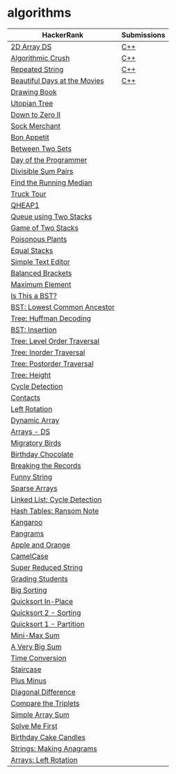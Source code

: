 # algorithms

| HackerRank | Submissions  |
| ---------- | -------------| 
| [2D Array DS](https://www.hackerrank.com/challenges/2d-array?h_r=internal-search)  | [C++](https://github.com/jmmal/programming_practice/blob/master/HackerRank/2DArrayDS.cpp) |
|[Algorithmic Crush](https://www.hackerrank.com/challenges/crush?h_r=internal-search)|[C++](https://github.com/jmmal/programming_practice/blob/master/HackerRank/AlgorithmicCrush.cpp)|
|[Repeated String](https://www.hackerrank.com/challenges/repeated-string)|[C++](https://github.com/jmmal/programming_practice/blob/master/HackerRank/RepeatedString.cpp)|
|[Beautiful Days at the Movies](https://www.hackerrank.com/challenges/beautiful-days-at-the-movies)|[C++](https://github.com/jmmal/programming_practice/blob/master/HackerRank/BeautifulDayAtTheMovies.cpp)|
|[Drawing Book](https://www.hackerrank.com/challenges/drawing-book)||
|[Utopian Tree](https://www.hackerrank.com/challenges/utopian-tree)||
|[Down to Zero II](https://www.hackerrank.com/challenges/down-to-zero-ii)||
|[Sock Merchant](https://www.hackerrank.com/challenges/sock-merchant)||
|[Bon Appetit](https://www.hackerrank.com/challenges/bon-appetit)||
|[Between Two Sets](https://www.hackerrank.com/challenges/between-two-sets)||
|[Day of the Programmer](https://www.hackerrank.com/challenges/day-of-the-programmer)||
|[Divisible Sum Pairs](https://www.hackerrank.com/challenges/divisible-sum-pairs)||
|[Find the Running Median](https://www.hackerrank.com/challenges/find-the-running-median)||
|[Truck Tour](https://www.hackerrank.com/challenges/truck-tour)||
|[QHEAP1](https://www.hackerrank.com/challenges/qheap1)||
|[Queue using Two Stacks](https://www.hackerrank.com/challenges/queue-using-two-stacks)||
|[Game of Two Stacks](https://www.hackerrank.com/challenges/game-of-two-stacks)||
|[Poisonous Plants](https://www.hackerrank.com/challenges/poisonous-plants)||
|[Equal Stacks](https://www.hackerrank.com/challenges/equal-stacks)||
|[Simple Text Editor](https://www.hackerrank.com/challenges/simple-text-editor)||
|[Balanced Brackets](https://www.hackerrank.com/challenges/balanced-brackets)||
|[Maximum Element](https://www.hackerrank.com/challenges/maximum-element)||
|[Is This a BST?](https://www.hackerrank.com/challenges/is-binary-search-tree)||
|[BST: Lowest Common Ancestor](https://www.hackerrank.com/challenges/binary-search-tree-lowest-common-ancestor)||
|[Tree: Huffman Decoding](https://www.hackerrank.com/challenges/tree-huffman-decoding)||
|[BST: Insertion](https://www.hackerrank.com/challenges/binary-search-tree-insertion)||
|[Tree: Level Order Traversal](https://www.hackerrank.com/challenges/tree-level-order-traversal)||
|[Tree: Inorder Traversal](https://www.hackerrank.com/challenges/tree-inorder-traversal)||
|[Tree: Postorder Traversal](https://www.hackerrank.com/challenges/tree-postorder-traversal)||
|[Tree: Height](https://www.hackerrank.com/challenges/tree-height-of-a-binary-tree)||
|[Cycle Detection](https://www.hackerrank.com/challenges/detect-whether-a-linked-list-contains-a-cycle)||
|[Contacts](https://www.hackerrank.com/challenges/contacts)||
|[Left Rotation](https://www.hackerrank.com/challenges/array-left-rotation)||
|[Dynamic Array](https://www.hackerrank.com/challenges/dynamic-array)||
|[Arrays - DS](https://www.hackerrank.com/challenges/arrays-ds)||
|[Migratory Birds](https://www.hackerrank.com/challenges/migratory-birds)||
|[Birthday Chocolate](https://www.hackerrank.com/challenges/delete-a-node-from-a-linked-list)||
|[Breaking the Records](https://www.hackerrank.com/challenges/breaking-best-and-worst-records)||
|[Funny String](https://www.hackerrank.com/challenges/funny-string)||
|[Sparse Arrays](https://www.hackerrank.com/challenges/sparse-arrays)||
|[Linked List: Cycle Detection](https://www.hackerrank.com/challenges/ctci-linked-list-cycle)||
|[Hash Tables: Ransom Note](https://www.hackerrank.com/challenges/ctci-ransom-note)||
|[Kangaroo](https://www.hackerrank.com/challenges/kangaroo)||
|[Pangrams](https://www.hackerrank.com/challenges/pangrams)||
|[Apple and Orange](https://www.hackerrank.com/challenges/apple-and-orange)||
|[CamelCase](https://www.hackerrank.com/challenges/camelcase)||
|[Super Reduced String](https://www.hackerrank.com/challenges/reduced-string)||
|[Grading Students](https://www.hackerrank.com/challenges/grading)||
|[Big Sorting](https://www.hackerrank.com/challenges/big-sorting)||
|[Quicksort In-Place](https://www.hackerrank.com/challenges/quicksort3)||
|[Quicksort 2 - Sorting](https://www.hackerrank.com/challenges/quicksort2)||
|[Quicksort 1 - Partition](https://www.hackerrank.com/challenges/quicksort1)||
|[Mini-Max Sum](https://www.hackerrank.com/challenges/mini-max-sum)||
|[A Very Big Sum](https://www.hackerrank.com/challenges/a-very-big-sum)||
|[Time Conversion](https://www.hackerrank.com/challenges/time-conversion)||
|[Staircase](https://www.hackerrank.com/challenges/staircase)||
|[Plus Minus](https://www.hackerrank.com/challenges/plus-minus)||
|[Diagonal Difference](https://www.hackerrank.com/challenges/diagonal-difference)||
|[Compare the Triplets](https://www.hackerrank.com/challenges/compare-the-triplets)||
|[Simple Array Sum](https://www.hackerrank.com/challenges/simple-array-sum)||
|[Solve Me First](https://www.hackerrank.com/challenges/solve-me-first)||
|[Birthday Cake Candles](https://www.hackerrank.com/challenges/birthday-cake-candles)||
|[Strings: Making Anagrams](https://www.hackerrank.com/challenges/ctci-making-anagrams)||
|[Arrays: Left Rotation](https://www.hackerrank.com/challenges/ctci-array-left-rotation)||

